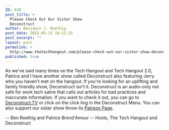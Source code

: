 ```yaml
---
ID: 638
post_title: >
  Please Check Out Our Sister Show
  Deconstruct
author: Benjamin J. Roethig
post_date: 2015-05-15 16:12:25
post_excerpt: ""
layout: post
permalink: >
  http://www.thetechhangout.com/please-check-out-our-sister-show-deconstruct/
published: true
---
```

As we've said many times on the Tech Hangout and Tech Hangout 2.0, Patrice and I have another show called Deconstruct also featuring Jerry who you haven't met on the hangout.  If you're looking for an uplifting and family friendly show, Deconstruct isn't it.  Deconstruct is an audio-only not safe for work tech satire that calls out articles for bad practices and inaccurate information.  If you want to check it out, you can go to <a href="http://Deconstruct.TV">Deconstruct.TV</a> or click on the click ling in the Deconstruct Menu.  You can also support our sister show throw its <a href="http://www.payusbitches.com">Patreon Page</a>.


-- Ben Roethig and Patrice Brend'Amour
-- Hosts, The Tech Hangout and Deconstruct